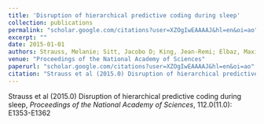 ```yaml
---
title: 'Disruption of hierarchical predictive coding during sleep'
collection: publications
permalink: "scholar.google.com/citations?user=XZOgIwEAAAAJ&hl=en&oi=ao"
excerpt: ""
date: 2015-01-01
authors: Strauss, Melanie; Sitt, Jacobo D; King, Jean-Remi; Elbaz, Maxime; Azizi, Leila; Buiatti, Marco; Naccache, Lionel; Van Wassenhove, Virginie; Dehaene, Stanislas; 
venue: "Proceedings of the National Academy of Sciences"
paperurl: "scholar.google.com/citations?user=XZOgIwEAAAAJ&hl=en&oi=ao"
citation: "Strauss et al (2015.0) Disruption of hierarchical predictive coding during sleep, <i>Proceedings of the National Academy of Sciences</i>, 112.0(11.0): E1353-E1362"
---
```

Strauss et al (2015.0) Disruption of hierarchical predictive coding during sleep, <i>Proceedings of the National Academy of Sciences</i>, 112.0(11.0): E1353-E1362
